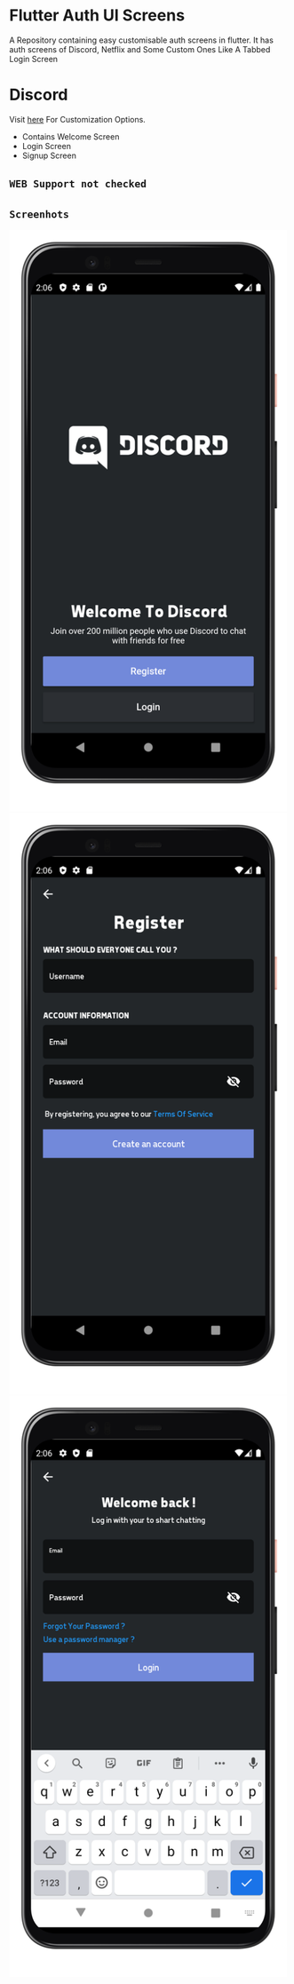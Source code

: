 # Flutter Auth UI Screens 

A Repository containing easy customisable auth screens in flutter. It has auth screens of Discord, Netflix and Some Custom Ones Like A Tabbed Login Screen 

# Discord 

Visit [here](https://github.com/desi-programmer/flutter/tree/master/lib/discord) For Customization Options.

- Contains Welcome Screen
- Login Screen
- Signup Screen

## `WEB Support not checked`

## `Screenhots`

<img src="../discord_login_ui/screenshots/discordlogin1.png" width="500" alt="Image 1"/>
<img src="../discord_login_ui/screenshots/discordlogin2.png" width="500" alt="Image 2"/>
<img src="../discord_login_ui/screenshots/discordlogin3.png" width="500" alt="Image 3"/>
